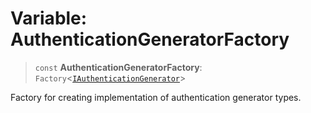 # Variable: AuthenticationGeneratorFactory

> `const` **AuthenticationGeneratorFactory**: `Factory`\<[`IAuthenticationGenerator`](../interfaces/IAuthenticationGenerator.md)\>

Factory for creating implementation of authentication generator types.
